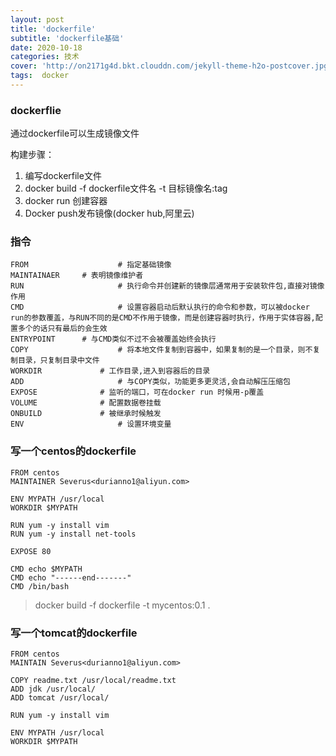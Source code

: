 ```yaml
---
layout: post
title: 'dockerfile'
subtitle: 'dockerfile基础'
date: 2020-10-18
categories: 技术
cover: 'http://on2171g4d.bkt.clouddn.com/jekyll-theme-h2o-postcover.jpg'
tags:  docker
---
```


### dockerflie ###

通过dockerfile可以生成镜像文件

构建步骤：

1. 编写dockerfile文件
2. docker build -f dockerfile文件名 -t 目标镜像名:tag
3. docker run 创建容器 
4. Docker push发布镜像(docker hub,阿里云)





### 指令 ###

```shell
FROM					# 指定基础镜像 
MAINTAINAER		# 表明镜像维护者
RUN 					# 执行命令并创建新的镜像层通常用于安装软件包,直接对镜像作用
CMD 					# 设置容器启动后默认执行的命令和参数，可以被docker run的参数覆盖，与RUN不同的是CMD不作用于镜像，而是创建容器时执行，作用于实体容器,配置多个的话只有最后的会生效
ENTRYPOINT		# 与CMD类似不过不会被覆盖始终会执行
COPY 					# 将本地文件复制到容器中，如果复制的是一个目录，则不复制目录，只复制目录中文件
WORKDIR				# 工作目录,进入到容器后的目录
ADD 					# 与COPY类似，功能更多更灵活,会自动解压压缩包
EXPOSE 				# 监听的端口，可在docker run 时候用-p覆盖
VOLUME 				# 配置数据卷挂载
ONBUILD 			# 被继承时候触发
ENV						# 设置环境变量
```



### 写一个centos的dockerfile ###

```shell
FROM centos
MAINTAINER Severus<durianno1@aliyun.com>

ENV MYPATH /usr/local
WORKDIR $MYPATH

RUN yum -y install vim
RUN yum -y install net-tools

EXPOSE 80

CMD echo $MYPATH
CMD echo "------end-------"
CMD /bin/bash
```

> docker build -f dockerfile -t mycentos:0.1 . 





### 写一个tomcat的dockerfile ###

```shell
FROM centos
MAINTAIN Severus<durianno1@aliyun.com>

COPY readme.txt /usr/local/readme.txt
ADD jdk /usr/local/
ADD tomcat /usr/local/

RUN yum -y install vim

ENV MYPATH /usr/local
WORKDIR $MYPATH
```


